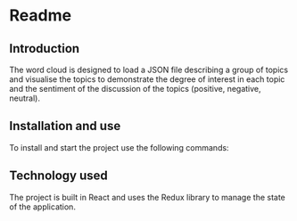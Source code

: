 # Readme

## Introduction

The word cloud is designed to load a JSON file describing a group of topics and visualise the topics to demonstrate
the degree of interest in each topic and the sentiment of the discussion of the topics (positive, negative, neutral).

## Installation and use

To install and start the project use the following commands:



## Technology used

The project is built in React and uses the Redux library to manage the state of the application.